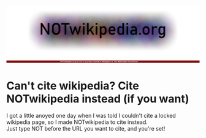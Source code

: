![logo](https://github.com/c3nn/notwikipedia/blob/main/assets/logo1500x400.png)
![warning banner](https://github.com/c3nn/notwikipedia/blob/main/assets/warningBanner1500x20.png)
# Can't cite wikipedia? Cite NOTwikipedia instead (if you want)

I got a little anoyed one day when I was told I couldn't cite a locked wikipedia page, so I made NOTwikipedia to cite instead.<br>
Just type NOT before the URL you want to cite, and you're set!
